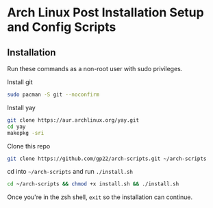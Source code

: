 # Arch Linux Post Installation Setup and Config Scripts

## Installation

Run these commands as a non-root user with sudo privileges.

Install git

```bash
sudo pacman -S git --noconfirm
```

Install yay

```bash
git clone https://aur.archlinux.org/yay.git
cd yay
makepkg -sri
```

Clone this repo

```bash
git clone https://github.com/gp22/arch-scripts.git ~/arch-scripts
```

cd into `~/arch-scripts` and run `./install.sh`

```bash
cd ~/arch-scripts && chmod +x install.sh && ./install.sh
```

Once you're in the zsh shell, `exit` so the installation can continue.
